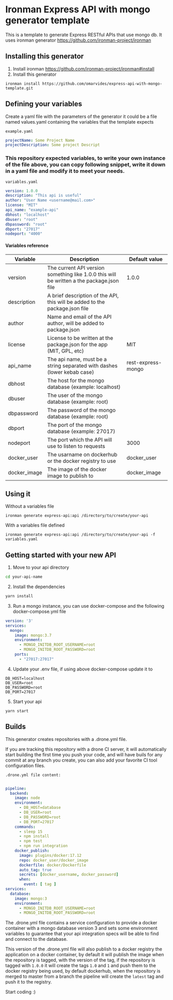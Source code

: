 # Ironman Express API with mongo generator template

This is a template to generate Express RESTful APIs that use mongo db. It uses ironman generator https://github.com/ironman-project/ironman

## Installing this generator

1. Install ironman https://github.com/ironman-project/ironman#install
1. Install this generator
```
ironman install https://github.com/omarvides/express-api-with-mongo-template.git
```

## Defining your variables

Create a yaml file with the parameters of the generator it could be a file named values.yaml containing the variables that the template expects

```example.yaml```

``` yaml
projectName: Some Project Name
projectDescription: Some project Descript
```

### This repository expected variables, to write your own instance of the file above, you can copy following snippet, write it down in a yaml file and modify it to meet your needs.

```variables.yaml```

``` yaml
version: 1.0.0
description: "This api is useful"
author: "User Name <username@mail.com>"
license: "MIT"
api_name: "example-api"
dbhost: "localhost"
dbuser: "root"
dbpassword: "root"
dbport: "27017"
nodeport: "4000"
```

#### Variables reference

| Variable     | Description                                                                                | Default value      |
|--------------|--------------------------------------------------------------------------------------------|--------------------|
| version      | The current API version something like 1.0.0 this will be written a the package.json file | 1.0.0              |
| description  | A brief description of the API, this will be added to the package.json file               |                    |
| author       | Name and email of the API author, will be added to package.json                           |                    |
| license      | License to be written at the package.json for the app (MIT, GPL, etc)                     | MIT                |
| api_name     | The api name, must be a string separated with dashes (lower kebab case)                   | rest-express-mongo |
| dbhost       | The host for the mongo database (example: localhost)                                      |                    |
| dbuser       | The user of the mongo database (example: root)                                            |                    |
| dbpassword   | The password of the mongo database (example: root)                                        |                    |
| dbport       | The port of the mongo database (example: 27017)                                           |                    |
| nodeport     | The port which the API will use to listen to requests                                     | 3000               |
| docker_user  | The usarname on dockerhub or the docker registry to use                                   | docker_user        |
| docker_image | The image of the docker image to publish to                                               | docker_image       |

## Using it

Without a variables file

```
ironman generate express-api:api /directory/to/create/your-api
```

With a variables file defined

```
ironman generate express-api:api /directory/to/create/your-api -f variables.yaml
```

## Getting started with your new API

1. Move to your api directory 
``` bash
cd your-api-name
```
2. Install the dependencies
``` bash
yarn install
``` 
3. Run a mongo instance, you can use docker-compose and the following docker-compose.yml file
``` yaml
version: '3'
services:
  mongo:
    image: mongo:3.7
    environment:
      - MONGO_INITDB_ROOT_USERNAME=root
      - MONGO_INITDB_ROOT_PASSWORD=root
    ports:
      - "27017:27017"
```
4. Update your .env file, if using above docker-compose update it to
```
DB_HOST=localhost
DB_USER=root
DB_PASSWORD=root
DB_PORT=27017
```
5. Start your api
```
yarn start
```

## Builds

This generator creates repositories with a .drone.yml file.

If you are tracking this repository with a drone CI server, it will automatically start building the first time you push your code, and will have buils for any commit at any branch you create, you can also add your favorite CI tool configuration files.

```.drone.yml file content:```

```yml

pipeline:
  backend:
    image: node
    environment:
      - DB_HOST=database
      - DB_USER=root
      - DB_PASSWORD=root
      - DB_PORT=27017
    commands:
      - sleep 15
      - npm install
      - npm test
      - npm run integration
    docker_publish:
      image: plugins/docker:17.12
      repo: docker_user/docker_image
      dockerfile: docker/Dockerfile
      auto_tag: true
      secrets: [docker_username, docker_password]
      when:
        event: [ tag ]
services:
  database:
    image: mongo:3
    environment:
      - MONGO_INITDB_ROOT_USERNAME=root
      - MONGO_INITDB_ROOT_PASSWORD=root
```

The .drone.yml file contains a service configuration to provide a docker container with a mongo database version 3 and sets some environment variables to guarantee that your api integration specs will be able to find and connect to the database.

This version of the .drone.yml file will also publish to a docker registry the application on a docker container, by default it will publish the
image when the repository is tagged, with the version of the tag, if the repository is tagged with ```1.0.0``` it will create the tags
```1.0``` and ```1``` and push them to the docker registry being used, by default dockerhub, when the repository is merged to master from a branch
the pipeline will create the ```latest``` tag and push it to the registry.



Start coding :)